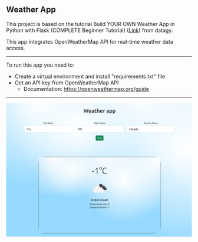 ## Weather App



This project is based on the tutorial  Build YOUR OWN Weather App in Python with Flask (COMPLETE Beginner Tutorial) ([Link](https://youtu.be/JCD7YdOSsWI)) from datagy.

This app integrates OpenWeatherMap API for real-time weather data access.



---

To run this app you need to:

* Create a virtual environment and install "requirements.txt" file
* Get an API key from OpenWeatherMap API
  * Documentation: https://openweathermap.org/guide





----

![weather-app](weather-app.png)

